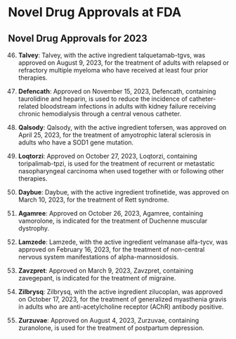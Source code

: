 # Novel Drug Approvals at FDA

## Novel Drug Approvals for 2023

46. **Talvey**: Talvey, with the active ingredient talquetamab-tgvs, was approved on August 9, 2023, for the treatment of adults with relapsed or refractory multiple myeloma who have received at least four prior therapies.

47. **Defencath**: Approved on November 15, 2023, Defencath, containing taurolidine and heparin, is used to reduce the incidence of catheter-related bloodstream infections in adults with kidney failure receiving chronic hemodialysis through a central venous catheter.

48. **Qalsody**: Qalsody, with the active ingredient tofersen, was approved on April 25, 2023, for the treatment of amyotrophic lateral sclerosis in adults who have a SOD1 gene mutation.

49. **Loqtorzi**: Approved on October 27, 2023, Loqtorzi, containing toripalimab-tpzi, is used for the treatment of recurrent or metastatic nasopharyngeal carcinoma when used together with or following other therapies.

50. **Daybue**: Daybue, with the active ingredient trofinetide, was approved on March 10, 2023, for the treatment of Rett syndrome.

51. **Agamree**: Approved on October 26, 2023, Agamree, containing vamorolone, is indicated for the treatment of Duchenne muscular dystrophy.

52. **Lamzede**: Lamzede, with the active ingredient velmanase alfa-tycv, was approved on February 16, 2023, for the treatment of non-central nervous system manifestations of alpha-mannosidosis.

53. **Zavzpret**: Approved on March 9, 2023, Zavzpret, containing zavegepant, is indicated for the treatment of migraine.

54. **Zilbrysq**: Zilbrysq, with the active ingredient zilucoplan, was approved on October 17, 2023, for the treatment of generalized myasthenia gravis in adults who are anti-acetylcholine receptor (AChR) antibody positive.

55. **Zurzuvae**: Approved on August 4, 2023, Zurzuvae, containing zuranolone, is used for the treatment of postpartum depression.
